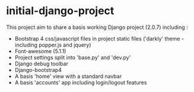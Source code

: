 # initial-django-project

This project aim to share a basis working Django project (2.0.7) including :
- Bootstrap 4 css/javascript files in project static files ('darkly' theme - including popper.js and jquery)
- Font-awesome (5.1.1)
- Project settings split into 'base.py' and 'dev.py'
- Django debug toolbar
- Django-bootstrap4
- A basis 'home' view with a standard navbar
- A basis 'accounts' app including login/logout features

